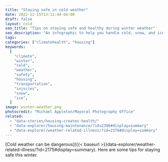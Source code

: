 ```yaml
---
title: "Staying safe in cold weather"
date: 2022-12-15T13:11:44-04:00
draft: false
layout: cold
seo_title: "Tips on staying safe and healthy during winter weather"
seo_description: "An infographic to help you handle cold, snow, and ice."
tags:
categories: ["climatehealth", "housing"]
keywords:
  [
    "climate",
    "winter",
    "cold",
    "weather",
    "safety",
    "housing",
    "transportation",
    "injuries",
    "snow",
    "ice",
  ]
image: winter-weather.png
photocredit: "Michael Appleton/Mayoral Photography Office"
related:
  - "data-stories/housing-creates-health/"
  - "data-explorer/housing-maintenance/?id=2396#display=summary"
  - "data-explorer/weather-related-illness/?id=2376#display=summary"
---
```


[Cold weather can be dangerous]({{< baseurl >}}data-explorer/weather-related-illness/?id=2175#display=summary). Here are some tips for staying safe this winter.
